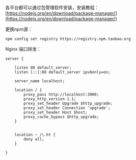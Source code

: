 
各平台都可以通过包管理软件安装，安装教程：[https://nodejs.org/en/download/package-manager/](https://nodejs.org/en/download/package-manager/)

更换npm源： 
    
    npm config set registry https://registry.npm.taobao.org


Nginx 端口转发：

    server {

        listen 80 default_server;
        listen [::]:80 default_server ipv6only=on;

        server_name localhost;

        location / {
            proxy_pass http://localhost:3000;
            proxy_http_version 1.1;
            proxy_set_header Upgrade $http_upgrade;
            proxy_set_header Connection 'upgrade';
            proxy_set_header Host $host;
            proxy_cache_bypass $http_upgrade;
        }   


        location ~ /\.ht {
            deny all;
        }

    }


